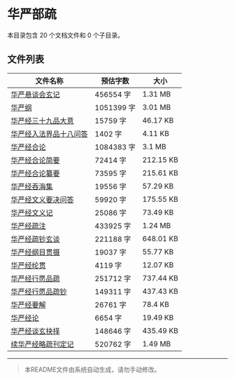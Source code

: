 # 华严部疏

本目录包含 20 个文档文件和 0 个子目录。

## 文件列表

| 文件名称 | 预估字数 | 大小 |
|---------|---------|------|
| [华严悬谈会玄记](佛藏/续藏经/中国撰述/大小乘释经部/华严部疏/华严悬谈会玄记.md) | 456554 字 | 1.31 MB |
| [华严纲](佛藏/续藏经/中国撰述/大小乘释经部/华严部疏/华严纲.md) | 1051399 字 | 3.01 MB |
| [华严经三十九品大意](佛藏/续藏经/中国撰述/大小乘释经部/华严部疏/华严经三十九品大意.md) | 15759 字 | 46.17 KB |
| [华严经入法界品十八问答](佛藏/续藏经/中国撰述/大小乘释经部/华严部疏/华严经入法界品十八问答.md) | 1402 字 | 4.11 KB |
| [华严经合论](佛藏/续藏经/中国撰述/大小乘释经部/华严部疏/华严经合论.md) | 1084383 字 | 3.1 MB |
| [华严经合论简要](佛藏/续藏经/中国撰述/大小乘释经部/华严部疏/华严经合论简要.md) | 72414 字 | 212.15 KB |
| [华严经合论纂要](佛藏/续藏经/中国撰述/大小乘释经部/华严部疏/华严经合论纂要.md) | 73595 字 | 215.61 KB |
| [华严经吞海集](佛藏/续藏经/中国撰述/大小乘释经部/华严部疏/华严经吞海集.md) | 19556 字 | 57.29 KB |
| [华严经文义要决问答](佛藏/续藏经/中国撰述/大小乘释经部/华严部疏/华严经文义要决问答.md) | 59920 字 | 175.55 KB |
| [华严经文义记](佛藏/续藏经/中国撰述/大小乘释经部/华严部疏/华严经文义记.md) | 25086 字 | 73.49 KB |
| [华严经疏注](佛藏/续藏经/中国撰述/大小乘释经部/华严部疏/华严经疏注.md) | 433925 字 | 1.24 MB |
| [华严经疏钞玄谈](佛藏/续藏经/中国撰述/大小乘释经部/华严部疏/华严经疏钞玄谈.md) | 221188 字 | 648.01 KB |
| [华严经纲目贯摄](佛藏/续藏经/中国撰述/大小乘释经部/华严部疏/华严经纲目贯摄.md) | 19037 字 | 55.77 KB |
| [华严经纶贯](佛藏/续藏经/中国撰述/大小乘释经部/华严部疏/华严经纶贯.md) | 4119 字 | 12.07 KB |
| [华严经行愿品疏](佛藏/续藏经/中国撰述/大小乘释经部/华严部疏/华严经行愿品疏.md) | 251712 字 | 737.44 KB |
| [华严经行愿品疏钞](佛藏/续藏经/中国撰述/大小乘释经部/华严部疏/华严经行愿品疏钞.md) | 149311 字 | 437.43 KB |
| [华严经要解](佛藏/续藏经/中国撰述/大小乘释经部/华严部疏/华严经要解.md) | 26761 字 | 78.4 KB |
| [华严经论](佛藏/续藏经/中国撰述/大小乘释经部/华严部疏/华严经论.md) | 6654 字 | 19.49 KB |
| [华严经谈玄抉择](佛藏/续藏经/中国撰述/大小乘释经部/华严部疏/华严经谈玄抉择.md) | 148646 字 | 435.49 KB |
| [续华严经略疏刊定记](佛藏/续藏经/中国撰述/大小乘释经部/华严部疏/续华严经略疏刊定记.md) | 520762 字 | 1.49 MB |

---

> 本README文件由系统自动生成，请勿手动修改。
